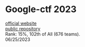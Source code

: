 # Google-ctf 2023
[official website](https://g.co/ctf)  
[public repository](https://github.com/google/google-ctf/tree/master/2023)  
Rank: 15%, 102th of All (676 teams).  
06/25/2023  
